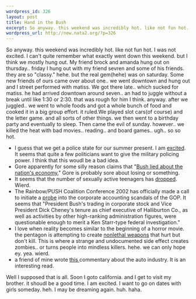 ```yaml
--- 
wordpress_id: 326
layout: post
title: Hand in the Bush
excerpt: So anyway. this weekend was incredibly hot. like not fun hot. I was not excited. I can't quite remember what exactly went down this weekend. but I think we mostly hung out. My friend brock and amanda hung out on thursday.. friday I hung out with my friend sevren and some of his friends. they are so "classy." hehe. but the real gem(hehe) was on saturday. Some new friends of ours came over about o...
wordpress_url: http://new.nata2.org/?p=326
---
```

So anyway. this weekend was incredibly hot. like not fun hot. I was not excited. I can't quite remember what exactly went down this weekend. but I think we mostly hung out. My friend brock and amanda hung out on thursday.. friday I hung out with my friend sevren and some of his friends. they are so "classy." hehe. but the real gem(hehe) was on saturday. Some new friends of ours came over about one.. we went downtown and hung out and I street performed with matiss. We got there late.. which sucked for matiss. he had arrived downtown around seven.. an had to juggle without a break until like 1:30 or 2:30. that was rough for him I think. anyway. after we juggled.. we went to whole foods and got a whole bunch of food and cooked it in a big group effort. it ruled.We played slot cars(of course) and the letter game. and all sorts of other things. we then went to a birthday party and eventually to sleep. Then came the evil of sunday. however.. we killed the heat with bad movies.. reading.. and board games.. ugh.. so so hot.<br/>
<ul>
<li>I guess that we get a police state for our summer present. I am <a href="http://www.washingtontimes.com/national/20020722-6619304.htm">excited</a>. It seems that quite a few politicians want to give the military policing power. I think that this woudl be a bad idea. 

<li>Gore apparently for some silly reason claims that "<a href="http://story.news.yahoo.com/news?tmpl=story2&cid=664&u=/ap/20020721/ap_to_po/gore_3&printer=1">Bush lied about the nation's economy.</a>" Gore is probably sore about losing or something. 

<li>It seems that the number of sexually active teenagers has <a href="http://www.washingtontimes.com/national/20020722-76660856.htm">dropped</a>. Wierd. 

<li>The Rainbow/PUSH Coalition Conference 2002 has officially made a call to initiate a <a href="http://www.suntimes.com/output/news/cst-nws-push21.html">probe</a> into the corporate accounting scandals of the GOP. It seems that "President Bush's trading in corporate stock and Vice President Dick Cheney's tenure as chief executive of Halliburton Co., as well as activities by other high-ranking administration figures, were questionable enough to merit a Ken Starr-type federal investigation."

<li>I love when reality becomes similar to the beginning of a horror movie. the pentagon is attempting to create <a href="http://www.time.com/time/nation/article/0,8599,322588,00.html">nonlethal weapons</a> that hurt but don't kill. This is where a strange and undocumented side effect creates zombies.. or turns people into mindless killers. hehe. we can only hope ey. yea. wierd.
<li>a friend of mine wrote <a href="http://www.stoneeye.com/eyetalknow/oped/07-20-02.html">this </a> commentary about the auto industry. It is an interesting read.
</ul>
Well I supposed that is all. Soon I goto california. and I get to visit my brother. it shoudl be a good time. I am excited. I want to go on dates with girls someday.  heh. I may be dreaming again. huh. haha.
